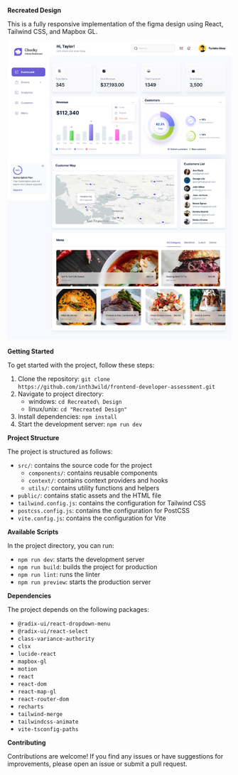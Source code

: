**Recreated Design**

This is a fully responsive implementation of the figma design using React, Tailwind CSS, and Mapbox GL.

<img src="./src/assets/images/figma-design.jpg" alt="Figma Design Screenshot" >

**Getting Started**

To get started with the project, follow these steps:

1. Clone the repository: `git clone https://github.com/inth3wild/frontend-developer-assessment.git`
2. Navigate to project directory:
   - windows: `cd Recreated\ Design`
   - linux/unix: `cd "Recreated Design"`
3. Install dependencies: `npm install`
4. Start the development server: `npm run dev`

**Project Structure**

The project is structured as follows:

- `src/`: contains the source code for the project
  - `components/`: contains reusable components
  - `context/`: contains context providers and hooks
  - `utils/`: contains utility functions and helpers
- `public/`: contains static assets and the HTML file
- `tailwind.config.js`: contains the configuration for Tailwind CSS
- `postcss.config.js`: contains the configuration for PostCSS
- `vite.config.js`: contains the configuration for Vite

**Available Scripts**

In the project directory, you can run:

- `npm run dev`: starts the development server
- `npm run build`: builds the project for production
- `npm run lint`: runs the linter
- `npm run preview`: starts the production server

**Dependencies**

The project depends on the following packages:

- `@radix-ui/react-dropdown-menu`
- `@radix-ui/react-select`
- `class-variance-authority`
- `clsx`
- `lucide-react`
- `mapbox-gl`
- `motion`
- `react`
- `react-dom`
- `react-map-gl`
- `react-router-dom`
- `recharts`
- `tailwind-merge`
- `tailwindcss-animate`
- `vite-tsconfig-paths`

**Contributing**

Contributions are welcome! If you find any issues or have suggestions for improvements, please open an issue or submit a pull request.
